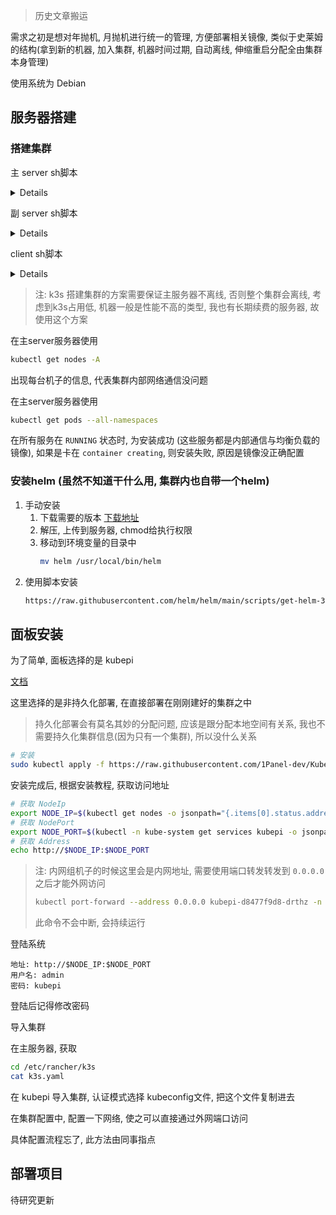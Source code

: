 > 历史文章搬运

需求之初是想对年抛机, 月抛机进行统一的管理, 方便部署相关镜像, 类似于史莱姆的结构(拿到新的机器, 加入集群, 机器时间过期, 自动离线, 伸缩重启分配全由集群本身管理)

使用系统为 Debian

## 服务器搭建

### 搭建集群

主 server sh脚本
<details><summary>Details</summary>
<p>

```sh
deb https://mirrors.tuna.tsinghua.edu.cn/debian/ bookworm main contrib non-free non-free-firmware
deb-src https://mirrors.tuna.tsinghua.edu.cn/debian/ bookworm main contrib non-free non-free-firmware

deb https://mirrors.tuna.tsinghua.edu.cn/debian/ bookworm-updates main contrib non-free non-free-firmware
deb-src https://mirrors.tuna.tsinghua.edu.cn/debian/ bookworm-updates main contrib non-free non-free-firmware

deb https://mirrors.tuna.tsinghua.edu.cn/debian/ bookworm-backports main contrib non-free non-free-firmware
deb-src https://mirrors.tuna.tsinghua.edu.cn/debian/ bookworm-backports main contrib non-free non-free-firmware

# 以下安全更新软件源包含了官方源与镜像站配置，如有需要可自行修改注释切换
deb https://security.debian.org/debian-security bookworm-security main contrib non-free non-free-firmware
deb-src https://security.debian.org/debian-security bookworm-security main contrib non-free non-free-firmware" > /etc/apt/sources.list

apt update

curl -sfL https://rancher-mirror.rancher.cn/k3s/k3s-install.sh | \
  INSTALL_K3S_MIRROR=cn \
  sh -s - server \
  --cluster-init \
  --system-default-registry=registry.cn-hangzhou.aliyuncs.com

cat /var/lib/rancher/k3s/server/token

cat >> /etc/rancher/k3s/registries.yaml << EOF
mirrors:
  docker.io:
    endpoint:
      - "https://dockerproxy.net"
      - "https://registry.cn-hangzhou.aliyuncs.com/"
      - "https://mirror.ccs.tencentyun.com"
  k8s.gcr.io:
    endpoint:
      - "https://k8s.dockerproxy.net"
      - "https://registry.aliyuncs.com/google_containers"
  ghcr.io:
    endpoint:
      - "https://ghcr.dockerproxy.net"
      - "https://ghcr.m.daocloud.io/"
  gcr.io:
    endpoint:
      - "https://gcr.dockerproxy.net"
      - "https://gcr.m.daocloud.io/"
  quay.io:
    endpoint:
      - "https://quay.dockerproxy.net"
      - "https://quay.tencentcloudcr.com/"
  registry.k8s.io:
    endpoint:
      - "https://k8s.dockerproxy.net"
      - "https://registry.aliyuncs.com/v2/google_containers"
EOF
systemctl restart k3s
```

</p>
</details> 

副 server sh脚本

<details><summary>Details</summary>
<p>

```sh
deb https://mirrors.tuna.tsinghua.edu.cn/debian/ bookworm main contrib non-free non-free-firmware
deb-src https://mirrors.tuna.tsinghua.edu.cn/debian/ bookworm main contrib non-free non-free-firmware

deb https://mirrors.tuna.tsinghua.edu.cn/debian/ bookworm-updates main contrib non-free non-free-firmware
deb-src https://mirrors.tuna.tsinghua.edu.cn/debian/ bookworm-updates main contrib non-free non-free-firmware

deb https://mirrors.tuna.tsinghua.edu.cn/debian/ bookworm-backports main contrib non-free non-free-firmware
deb-src https://mirrors.tuna.tsinghua.edu.cn/debian/ bookworm-backports main contrib non-free non-free-firmware

# 以下安全更新软件源包含了官方源与镜像站配置，如有需要可自行修改注释切换
deb https://security.debian.org/debian-security bookworm-security main contrib non-free non-free-firmware
deb-src https://security.debian.org/debian-security bookworm-security main contrib non-free non-free-firmware" > /etc/apt/sources.list

apt update

curl -sfL https://rancher-mirror.rancher.cn/k3s/k3s-install.sh | \
  INSTALL_K3S_MIRROR=cn \
  sh -s - server \
  --cluster-init \
  --system-default-registry=registry.cn-hangzhou.aliyuncs.com

cat /var/lib/rancher/k3s/server/token

cat >> /etc/rancher/k3s/registries.yaml << EOF
mirrors:
  docker.io:
    endpoint:
      - "https://dockerproxy.net"
      - "https://registry.cn-hangzhou.aliyuncs.com/"
      - "https://mirror.ccs.tencentyun.com"
  k8s.gcr.io:
    endpoint:
      - "https://k8s.dockerproxy.net"
      - "https://registry.aliyuncs.com/google_containers"
  ghcr.io:
    endpoint:
      - "https://ghcr.dockerproxy.net"
      - "https://ghcr.m.daocloud.io/"
  gcr.io:
    endpoint:
      - "https://gcr.dockerproxy.net"
      - "https://gcr.m.daocloud.io/"
  quay.io:
    endpoint:
      - "https://quay.dockerproxy.net"
      - "https://quay.tencentcloudcr.com/"
  registry.k8s.io:
    endpoint:
      - "https://k8s.dockerproxy.net"
      - "https://registry.aliyuncs.com/v2/google_containers"
EOF
systemctl restart k3s
```

</p>
</details> 

client sh脚本

<details><summary>Details</summary>
<p>

```sh
deb https://mirrors.tuna.tsinghua.edu.cn/debian/ bookworm main contrib non-free non-free-firmware
deb-src https://mirrors.tuna.tsinghua.edu.cn/debian/ bookworm main contrib non-free non-free-firmware

deb https://mirrors.tuna.tsinghua.edu.cn/debian/ bookworm-updates main contrib non-free non-free-firmware
deb-src https://mirrors.tuna.tsinghua.edu.cn/debian/ bookworm-updates main contrib non-free non-free-firmware

deb https://mirrors.tuna.tsinghua.edu.cn/debian/ bookworm-backports main contrib non-free non-free-firmware
deb-src https://mirrors.tuna.tsinghua.edu.cn/debian/ bookworm-backports main contrib non-free non-free-firmware

# 以下安全更新软件源包含了官方源与镜像站配置，如有需要可自行修改注释切换
deb https://security.debian.org/debian-security bookworm-security main contrib non-free non-free-firmware
deb-src https://security.debian.org/debian-security bookworm-security main contrib non-free non-free-firmware" > /etc/apt/sources.list

apt update

curl -sfL https://rancher-mirror.rancher.cn/k3s/k3s-install.sh | \
  INSTALL_K3S_MIRROR=cn \
  K3S_URL=https://ip:6443 \
  K3S_TOKEN=your_token \
  sh -

mkdir -p /etc/rancher/k3s
cat >> /etc/rancher/k3s/registries.yaml << EOF
mirrors:
  docker.io:
    endpoint:
      - "https://dockerproxy.net"
      - "https://registry.cn-hangzhou.aliyuncs.com/"
      - "https://mirror.ccs.tencentyun.com"
  k8s.gcr.io:
    endpoint:
      - "https://k8s.dockerproxy.net"
      - "https://registry.aliyuncs.com/google_containers"
  ghcr.io:
    endpoint:
      - "https://ghcr.dockerproxy.net"
      - "https://ghcr.m.daocloud.io/"
  gcr.io:
    endpoint:
      - "https://gcr.dockerproxy.net"
      - "https://gcr.m.daocloud.io/"
  quay.io:
    endpoint:
      - "https://quay.dockerproxy.net"
      - "https://quay.tencentcloudcr.com/"
  registry.k8s.io:
    endpoint:
      - "https://k8s.dockerproxy.net"
      - "https://registry.aliyuncs.com/v2/google_containers"
EOF
systemctl restart k3s-agent
```

</p>
</details> 

> 注: k3s 搭建集群的方案需要保证主服务器不离线, 否则整个集群会离线, 考虑到k3s占用低, 机器一般是性能不高的类型, 我也有长期续费的服务器, 故使用这个方案

在主server服务器使用

```sh
kubectl get nodes -A
```
出现每台机子的信息, 代表集群内部网络通信没问题

在主server服务器使用
```sh
kubectl get pods --all-namespaces
```
在所有服务在 `RUNNING` 状态时, 为安装成功 (这些服务都是内部通信与均衡负载的镜像), 如果是卡在 `container creating`, 则安装失败, 原因是镜像没正确配置

### 安装helm (虽然不知道干什么用, 集群内也自带一个helm)

1. 手动安装
    1. 下载需要的版本 [下载地址](https://github.com/helm/helm/releases)
    2. 解压, 上传到服务器, chmod给执行权限
    3. 移动到环境变量的目录中
        ```sh
        mv helm /usr/local/bin/helm
        ```
2. 使用脚本安装
    ```sh
    https://raw.githubusercontent.com/helm/helm/main/scripts/get-helm-3 | bash
    ```

## 面板安装

为了简单, 面板选择的是 kubepi

[文档](https://github.com/1Panel-dev/KubePi/wiki/2%E3%80%81%E5%AE%89%E8%A3%85%E9%83%A8%E7%BD%B2#kubernetes)

这里选择的是非持久化部署, 在直接部署在刚刚建好的集群之中

> 持久化部署会有莫名其妙的分配问题, 应该是跟分配本地空间有关系, 我也不需要持久化集群信息(因为只有一个集群), 所以没什么关系

```sh
# 安装
sudo kubectl apply -f https://raw.githubusercontent.com/1Panel-dev/KubePi/master/docs/deploy/kubectl/kubepi.yaml
```

安装完成后, 根据安装教程, 获取访问地址

```sh
# 获取 NodeIp
export NODE_IP=$(kubectl get nodes -o jsonpath="{.items[0].status.addresses[0].address}")
# 获取 NodePort
export NODE_PORT=$(kubectl -n kube-system get services kubepi -o jsonpath="{.spec.ports[0].nodePort}")
# 获取 Address
echo http://$NODE_IP:$NODE_PORT
```

> 注: 内网组机子的时候这里会是内网地址, 需要使用端口转发转发到 `0.0.0.0` 之后才能外网访问
> ```sh
> kubectl port-forward --address 0.0.0.0 kubepi-d8477f9d8-drthz -n kube-system 2999:80
> ```
> 此命令不会中断, 会持续运行

登陆系统

```text
地址: http://$NODE_IP:$NODE_PORT
用户名: admin
密码: kubepi
```

登陆后记得修改密码

导入集群

在主服务器, 获取

```sh
cd /etc/rancher/k3s
cat k3s.yaml
```
在 kubepi 导入集群, 认证模式选择 kubeconfig文件, 把这个文件复制进去

在集群配置中, 配置一下网络, 使之可以直接通过外网端口访问

具体配置流程忘了, 此方法由同事指点

## 部署项目

待研究更新